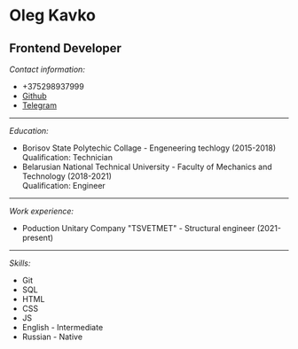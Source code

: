 # Oleg Kavko

## Frontend Developer

*Contact information:*
- +375298937999 
- [Github](https://github.com/Fnytseu) 
- [Telegram](https://t.me/Fnytseu)
---
*Education:*
- Borisov State Polytechic Collage - Engeneering techlogy (2015-2018)  
Qualification: Technician
- Belarusian National Technical University -  Faculty of Mechanics and Technology (2018-2021)  
Qualification: Engineer
---
*Work experience:*
- Poduction Unitary Company "TSVETMET" - Structural engineer (2021-present)  
---
*Skills:*
- Git
- SQL
- HTML
- CSS
- JS
- English - Intermediate
- Russian - Native
